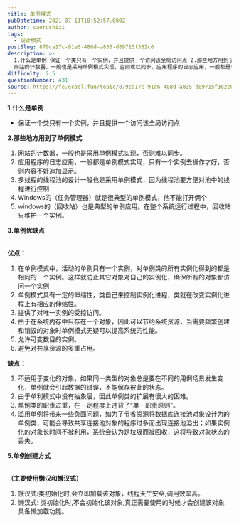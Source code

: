 ```yaml
---
title: 单例模式
pubDatetime: 2021-07-11T10:52:57.000Z
author: caorushizi
tags:
  - 设计模式
postSlug: 879ca17c-91e6-488d-a835-d89715f382c0
description: >-
  1.什么是单例 保证一个类只有一个实例，并且提供一个访问该全局访问点 2.那些地方用到了单例模式
  网站的计数器，一般也是采用单例模式实现，否则难以同步。应用程序的日志应用，一般都是单例模式实现，只有一个实例去操作才好，否则内容不好追加显示。多线程的线程池的设计一般也是采用单例模式，因为线程池要方便对池中的线程进行控制Windows的（任务管理器）就是很典型的单例模式，他不能打开俩个windows的
difficulty: 2.5
questionNumber: 431
source: https://fe.ecool.fun/topic/879ca17c-91e6-488d-a835-d89715f382c0
---
```


<p><strong>1.什么是单例</strong><br/> </p><ul><li>保证一个类只有一个实例，并且提供一个访问该全局访问点</li></ul><p><strong> 2.那些地方用到了单例模式</strong><br/> </p><ol><li>网站的计数器，一般也是采用单例模式实现，否则难以同步。</li><li>应用程序的日志应用，一般都是单例模式实现，只有一个实例去操作才好，否则内容不好追加显示。</li><li>多线程的线程池的设计一般也是采用单例模式，因为线程池要方便对池中的线程进行控制</li><li>Windows的（任务管理器）就是很典型的单例模式，他不能打开俩个</li><li>windows的（回收站）也是典型的单例应用。在整个系统运行过程中，回收站只维护一个实例。</li></ol><p><strong> 3.单例优缺点</strong></p><p><br/> <strong>优点：</strong></p><ol><li>在单例模式中，活动的单例只有一个实例，对单例类的所有实例化得到的都是相同的一个实例。这样就防止其它对象对自己的实例化，确保所有的对象都访问一个实例</li><li>单例模式具有一定的伸缩性，类自己来控制实例化进程，类就在改变实例化进程上有相应的伸缩性。</li><li>提供了对唯一实例的受控访问。</li><li>由于在系统内存中只存在一个对象，因此可以节约系统资源，当需要频繁创建和销毁的对象时单例模式无疑可以提高系统的性能。</li><li>允许可变数目的实例。</li><li>避免对共享资源的多重占用。</li></ol><p> <strong>缺点：</strong></p><ol><li>不适用于变化的对象，如果同一类型的对象总是要在不同的用例场景发生变化，单例就会引起数据的错误，不能保存彼此的状态。</li><li>由于单利模式中没有抽象层，因此单例类的扩展有很大的困难。</li><li>单例类的职责过重，在一定程度上违背了“单一职责原则”。</li><li>滥用单例将带来一些负面问题，如为了节省资源将数据库连接池对象设计为的单例类，可能会导致共享连接池对象的程序过多而出现连接池溢出；如果实例化的对象长时间不被利用，系统会认为是垃圾而被回收，这将导致对象状态的丢失。</li></ol><p><strong> </strong></p><p><strong> 5.单例创建方式</strong></p><p><br/> <strong>（主要使用懒汉和懒汉式）</strong><br/> </p><ol><li>饿汉式:类初始化时,会立即加载该对象，线程天生安全,调用效率高。</li><li>懒汉式: 类初始化时,不会初始化该对象,真正需要使用的时候才会创建该对象,具备懒加载功能。</li></ol><p> </p>
